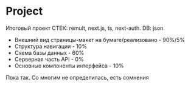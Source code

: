 # Project

Итоговый проект 
СТЕК: remult, next.js, ts, next-auth. 
DB: json
- Внешний вид страницы-макет на бумаге/реализовано - 90%/5%
- Структура навигации - 10%
- Схема базы данных - 60%
- Серверная часть API - 0%
- Основные компоненты интерфейса - 10%

Пока так. Со многим не определилась, есть сомнения
